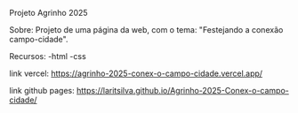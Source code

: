 Projeto Agrinho 2025

Sobre:
Projeto de uma página da web, com o tema: "Festejando a conexão campo-cidade".

Recursos:
-html
-css

link vercel:
https://agrinho-2025-conex-o-campo-cidade.vercel.app/

link github pages:
https://laritsilva.github.io/Agrinho-2025-Conex-o-campo-cidade/

